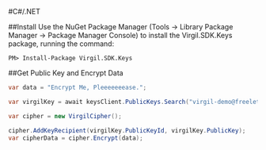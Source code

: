 #C#/.NET

##Install
Use the NuGet Package Manager (Tools -> Library Package Manager -> Package Manager Console) to install the Virgil.SDK.Keys package, running the command:
```
PM> Install-Package Virgil.SDK.Keys
```

##Get Public Key and Encrypt Data

```csharp
var data = "Encrypt Me, Pleeeeeeease.";

var virgilKey = await keysClient.PublicKeys.Search("virgil-demo@freeletter.me");

var cipher = new VirgilCipher();

cipher.AddKeyRecipient(virgilKey.PublicKeyId, virgilKey.PublicKey);
var cipherData = cipher.Encrypt(data);
```
